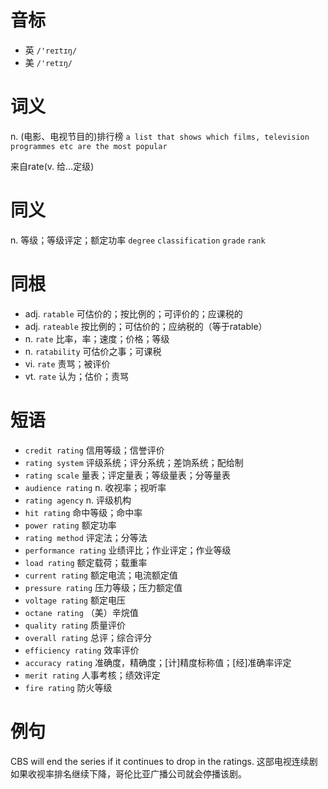 # 音标

- 英 `/'reɪtɪŋ/`
- 美 `/'retɪŋ/`

# 词义

n. (电影、电视节目的)排行榜
`a list that shows which films, television programmes etc are the most popular`



来自rate(v. 给…定级)

# 同义

n. 等级；等级评定；额定功率
`degree` `classification` `grade` `rank`

# 同根

- adj. `ratable` 可估价的；按比例的；可评价的；应课税的
- adj. `rateable` 按比例的；可估价的；应纳税的（等于ratable）
- n. `rate` 比率，率；速度；价格；等级
- n. `ratability` 可估价之事；可课税
- vi. `rate` 责骂；被评价
- vt. `rate` 认为；估价；责骂

# 短语

- `credit rating` 信用等级；信誉评价
- `rating system` 评级系统；评分系统；差饷系统；配给制
- `rating scale` 量表；评定量表；等级量表；分等量表
- `audience rating` n. 收视率；视听率
- `rating agency` n. 评级机构
- `hit rating` 命中等级；命中率
- `power rating` 额定功率
- `rating method` 评定法；分等法
- `performance rating` 业绩评比；作业评定；作业等级
- `load rating` 额定载荷；载重率
- `current rating` 额定电流；电流额定值
- `pressure rating` 压力等级；压力额定值
- `voltage rating` 额定电压
- `octane rating` （美）辛烷值
- `quality rating` 质量评价
- `overall rating` 总评；综合评分
- `efficiency rating` 效率评价
- `accuracy rating` 准确度，精确度；[计]精度标称值；[经]准确率评定
- `merit rating` 人事考核；绩效评定
- `fire rating` 防火等级

# 例句

CBS will end the series if it continues to drop in the ratings.
这部电视连续剧如果收视率排名继续下降，哥伦比亚广播公司就会停播该剧。


